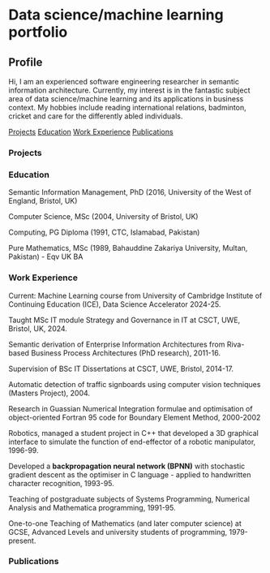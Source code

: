 # Data science/machine learning portfolio
## Profile
Hi, I am an experienced software engineering researcher in semantic information architecture. Currently, my interest is in the fantastic subject area of data science/machine learning and its applications in business context. My hobbies include reading international relations, badminton, cricket and care for the differently abled individuals.

<a href="#Projects" >Projects</a>   <a href="#Education" >Education</a>    <a href="#WorkExperience" >Work Experience</a>    <a href="#Publications" >Publications</a>

### Projects

### Education

Semantic Information Management, PhD (2016, University of the West of England, Bristol, UK)

Computer Science, MSc (2004, University of Bristol, UK)

Computing, PG Diploma (1991, CTC, Islamabad, Pakistan)

Pure Mathematics, MSc (1989, Bahauddine Zakariya University, Multan, Pakistan) - Eqv UK BA

### Work Experience
Current: Machine Learning course from University of Cambridge Institute of Continuing Education (ICE), Data Science Accelerator 2024-25.

Taught MSc IT module Strategy and Governance in IT at CSCT, UWE, Bristol, UK, 2024.

Semantic derivation of Enterprise Information Architectures from Riva-based Business Process Architectures (PhD research), 2011-16.

Supervision of BSc IT Dissertations at CSCT, UWE, Bristol, 2014-17.

Automatic detection of traffic signboards using computer vision techniques (Masters Project), 2004.

Research in Guassian Numerical Integration formulae and optimisation of object-oriented Fortran 95 code for Boundary Element Method, 2000-2002

Robotics, managed a student project in C++ that developed a 3D graphical interface to simulate the function of end-effector of a robotic manipulator, 1996-99.

Developed a <b>backpropagation neural network (BPNN)</b> with stochastic gradient descent as the optimiser in C language - applied to handwritten character recognition, 1993-95.

Teaching of postgraduate subjects of Systems Programming, Numerical Analysis and Mathematica programming, 1991-95.

One-to-one Teaching of Mathematics (and later computer science) at GCSE, Advanced Levels and university students of programming, 1979-present.

### Publications
